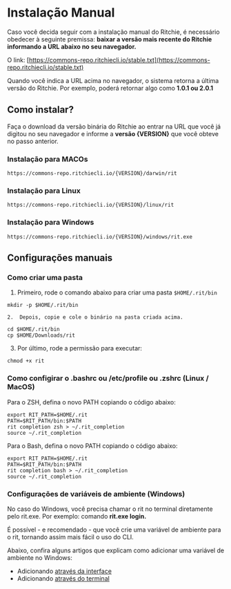 # Instalação Manual

Caso você decida seguir com a instalação manual do Ritchie, é necessário obedecer à seguinte premissa: **baixar a versão mais recente do Ritchie informando a URL abaixo no seu navegador.** 

O link: [https://commons-repo.ritchiecli.io/stable.txt](https://commons-repo.ritchiecli.io/stable.txt)​

Quando você indica a URL acima no navegador, o sistema retorna a última versão do Ritchie. Por exemplo, poderá retornar algo como **1.0.1 ou 2.0.1**

## Como instalar?

Faça o download da versão binária do Ritchie ao entrar na URL que você já digitou no seu navegador e informe a **versão {VERSION}** que você obteve no passo anterior.

### **Instalação para MACOs** <a id="installation-for-mac"></a>

```text
https://commons-repo.ritchiecli.io/{VERSION}/darwin/rit
```

### **Instalação para Linux** <a id="installation-for-linux"></a>

```text
https://commons-repo.ritchiecli.io/{VERSION}/linux/rit
```

### **Instalação para Windows**  <a id="installation-for-windows"></a>

```text
https://commons-repo.ritchiecli.io/{VERSION}/windows/rit.exe
```

## **Configurações manuais** <a id="manual-settings"></a>

### **Como criar uma pasta** <a id="folder-creation"></a>

1. Primeiro, rode o comando abaixo para criar uma pasta  `$HOME/.rit/bin`

```text
mkdir -p $HOME/.rit/bin
```

    2.  Depois, copie e cole o binário na pasta criada acima. 

```text
​cd $HOME/.rit/bin 
cp $HOME/Downloads/rit
```

   3. Por último, rode a permissão para executar:

```text
chmod +x rit
```

### **Como configirar o .bashrc ou /etc/profile ou .zshrc \(Linux / MacOS\)** <a id="configure-the-bashrc-ou-etc-profile-or-zshrc-linux-macos"></a>

Para o ZSH, defina o novo PATH copiando o código abaixo: 

```text
export RIT_PATH=$HOME/.rit
PATH=$RIT_PATH/bin:$PATH
rit completion zsh > ~/.rit_completion
source ~/.rit_completion
```

Para o Bash, defina o novo PATH copiando o código abaixo: 

```text
export RIT_PATH=$HOME/.rit
PATH=$RIT_PATH/bin:$PATH
rit completion bash > ~/.rit_completion
source ~/.rit_completion​
```

### Configurações de variáveis de ambiente \(Windows\) <a id="setting-environment-variables-windows"></a>

No caso do Windows, você precisa chamar o rit no terminal diretamente pelo rit.exe. Por exemplo: comando **rit.exe login.** 

É possível - e recomendado - que você crie uma variável de ambiente para o rit, tornando assim mais fácil o uso do CLI.

Abaixo, confira alguns artigos que explicam como adicionar uma variável de ambiente no Windows:

* Adicionando [através da interface](https://professor-falken.com/pt/windows/como-configurar-la-ruta-y-las-variables-de-entorno-en-windows-10/) 
* Adicionando [através do terminal](https://devcontent.com.br/artigos/windows/o-que-sao-como-alterar-criar-excluir-variaveis-de-ambiente)


